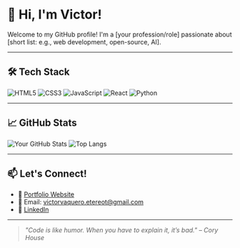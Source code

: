 # 👋 Hi, I'm Victor!

Welcome to my GitHub profile! I'm a [your profession/role] passionate about [short list: e.g., web development, open-source, AI].

---

## 🛠️ Tech Stack
![HTML5](https://img.shields.io/badge/-HTML5-E34F26?style=flat&logo=html5&logoColor=white)
![CSS3](https://img.shields.io/badge/-CSS3-1572B6?style=flat&logo=css3)
![JavaScript](https://img.shields.io/badge/-JavaScript-F7DF1E?style=flat&logo=javascript&logoColor=black)
![React](https://img.shields.io/badge/-React-20232a?style=flat&logo=react)
![Python](https://img.shields.io/badge/-Python-3776AB?style=flat&logo=python&logoColor=white)

---

## 📈 GitHub Stats

![Your GitHub Stats](https://github-readme-stats.vercel.app/api?username=VictorVaquero&show_icons=true&theme=default)
![Top Langs](https://github-readme-stats.vercel.app/api/top-langs/?username=VictorVaquero&layout=compact)

---

## 📫 Let's Connect!

- 💼 [Portfolio Website](https://victorvaquero.net)
- 📧 Email: victorvaquero.etereot@gmail.com
- 💼 [LinkedIn](https://www.linkedin.com/in/victor-vaquero-martinez-8633b916b/)

---

> _"Code is like humor. When you have to explain it, it’s bad." – Cory House_

